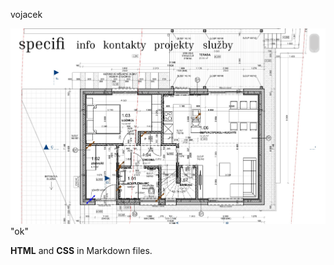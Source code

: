 vojacek

![foto](https://github.com/Stredni-skola-ARCUS-s-r-o/SPECIFY/blob/VojacekS-patch/side.stepan.vojacek/imagesnew/Slice1.png) "ok"

 **HTML** and **CSS** in Markdown files.
